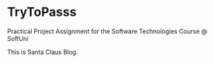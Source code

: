 # TryToPasss
Practical Project Assignment for the Software Technologies Course @ SoftUni

This is Santa Claus Blog.

